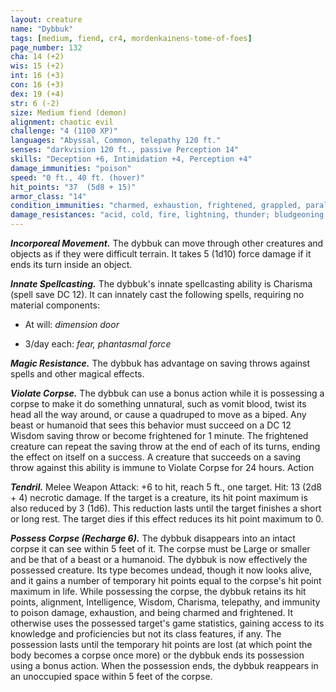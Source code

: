```yaml
---
layout: creature
name: "Dybbuk"
tags: [medium, fiend, cr4, mordenkainens-tome-of-foes]
page_number: 132
cha: 14 (+2)
wis: 15 (+2)
int: 16 (+3)
con: 16 (+3)
dex: 19 (+4)
str: 6 (-2)
size: Medium fiend (demon)
alignment: chaotic evil
challenge: "4 (1100 XP)"
languages: "Abyssal, Common, telepathy 120 ft."
senses: "darkvision 120 ft., passive Perception 14"
skills: "Deception +6, Intimidation +4, Perception +4"
damage_immunities: "poison"
speed: "0 ft., 40 ft. (hover)"
hit_points: "37  (5d8 + 15)"
armor_class: "14"
condition_immunities: "charmed, exhaustion, frightened, grappled, paralyzed, petrified, poisoned, prone, restrained"
damage_resistances: "acid, cold, fire, lightning, thunder; bludgeoning, piercing, and slashing from nonmagical attacks"
---
```


***Incorporeal Movement.*** The dybbuk can move through other creatures and objects as if they were difficult terrain. It takes 5 (1d10) force damage if it ends its turn inside an object.

***Innate Spellcasting.*** The dybbuk's innate spellcasting ability is Charisma (spell save DC 12). It can innately cast the following spells, requiring no material components:

* At will: <i>dimension door</i>

* 3/day each: <i>fear, phantasmal force</i>

***Magic Resistance.*** The dybbuk has advantage on saving throws against spells and other magical effects.

***Violate Corpse.*** The dybbuk can use a bonus action while it is possessing a corpse to make it do something unnatural, such as vomit blood, twist its head all the way around, or cause a quadruped to move as a biped. Any beast or humanoid that sees this behavior must succeed on a DC 12 Wisdom saving throw or become frightened for 1 minute. The frightened creature can repeat the saving throw at the end of each of its turns, ending the effect on itself on a success. A creature that succeeds on a saving throw against this ability is immune to Violate Corpse for 24 hours. Action

***Tendril.*** Melee Weapon Attack: +6 to hit, reach 5 ft., one target. Hit: 13 (2d8 + 4) necrotic damage. If the target is a creature, its hit point maximum is also reduced by 3 (1d6). This reduction lasts until the target finishes a short or long rest. The target dies if this effect reduces its hit point maximum to 0.

***Possess Corpse (Recharge 6).*** The dybbuk disappears into an intact corpse it can see within 5 feet of it. The corpse must be Large or smaller and be that of a beast or a humanoid. The dybbuk is now effectively the possessed creature. Its type becomes undead, though it now looks alive, and it gains a number of temporary hit points equal to the corpse's hit point maximum in life.
While possessing the corpse, the dybbuk retains its hit points, alignment, Intelligence, Wisdom, Charisma, telepathy, and immunity to poison damage, exhaustion, and being charmed and frightened. It otherwise uses the possessed target's game statistics, gaining access to its knowledge and proficiencies but not its class features, if any.
The possession lasts until the temporary hit points are lost (at which point the body becomes a corpse once more) or the dybbuk ends its possession using a bonus action. When the possession ends, the dybbuk reappears in an unoccupied space within 5 feet of the corpse.

